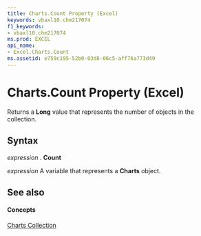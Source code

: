 ```yaml
---
title: Charts.Count Property (Excel)
keywords: vbaxl10.chm217074
f1_keywords:
- vbaxl10.chm217074
ms.prod: EXCEL
api_name:
- Excel.Charts.Count
ms.assetid: e759c195-52b0-03d8-06c5-aff76a773d49
---
```



# Charts.Count Property (Excel)

Returns a  **Long** value that represents the number of objects in the collection.


## Syntax

 _expression_ . **Count**

 _expression_ A variable that represents a **Charts** object.


## See also


#### Concepts


[Charts Collection](charts-object-excel.md)

